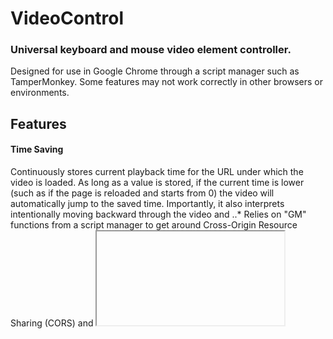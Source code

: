 # VideoControl
### Universal keyboard and mouse video element controller.
Designed for use in Google Chrome through a script manager such as TamperMonkey. Some features may not work correctly in other browsers or environments.

## Features

#### Time Saving
Continuously stores current playback time for the URL under which the video is loaded. As long as a value is stored, if the current time is lower (such as if the page is reloaded and starts from 0) the video will automatically jump to the saved time. Importantly, it also interprets intentionally moving backward through the video and 
..* Relies on "GM" functions from a script manager to get around Cross-Origin Resource Sharing (CORS) and <iframe> sandboxing to allow values to be stored. Non-sandboxed videos may still sucessfully store progress without GM functions.
